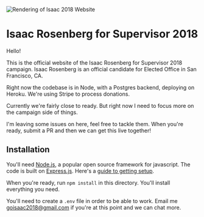 ![Rendering of Isaac 2018 Website](https://raw.githubusercontent.com/username/projectname/branch/path/to/img.png)

# Isaac Rosenberg for Supervisor 2018

Hello! 

This is the official website of the Isaac Rosenberg for Supervisor 2018 campaign. Isaac Rosenberg is an official candidate for Elected Office in San Francisco, CA.

Right now the codebase is in Node, with a Postgres backend, deploying on Heroku. We're using Stripe to process donations.

Currently we're fairly close to ready. But right now I need to focus more on the campaign side of things. 

I'm leaving some issues on here, feel free to tackle them. When you're ready, submit a PR and then we can get this live together!

## Installation 

You'll need [Node.js](https://nodejs.org/), a popular open source framework for javascript. The code is built on [Express.js](https://expressjs.com/). Here's a [guide to getting setup](https://www.sitepoint.com/beginners-guide-node-package-manager/). 

When you're ready, run `npm install` in this directory. You'll install everything you need. 

You'll need to create a `.env` file in order to be able to work. Email me goisaac2018@gmail.com if you're at this point and we can chat more.

 


